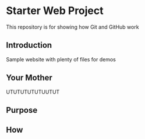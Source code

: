 # Starter Web Project

This repository is for showing how Git and GitHub work

## Introduction

Sample website with plenty of files for demos

## Your Mother
UTUTUTUTUTUUTUT
## Purpose

## How
